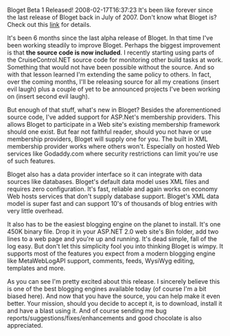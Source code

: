 Bloget Beta 1 Released!
2008-02-17T16:37:23
It's been like forever since the last release of Bloget back in July of 2007. Don't know what Bloget is? Check out this [link](/bloget) for details. 

It's been 6 months since the last alpha release of Bloget. In that time I've been working steadily to improve Bloget. Perhaps the biggest improvement is that **the source code is now included**. I recently starting using parts of the CruiseControl.NET source code for monitoring other build tasks at work. Something that would not have been possible without the source. And so with that lesson learned I'm extending the same policy to others. In fact, over the coming months, I'll be releasing source for all my creations (insert evil laugh) plus a couple of yet to be announced projects I've been working on (insert second evil laugh).

But enough of that stuff, what's new in Bloget? Besides the aforementioned source code, I've added support for ASP.Net's membership providers. This allows Bloget to participate in a Web site's existing membership framework should one exist. But fear not faithful reader, should you not have or use membership providers, Bloget will supply one for you. The built in XML membership provider works where others won't. Especially on hosted Web services like Godaddy.com where security restrictions can limit you're use of such features.

Bloget also has a data provider interface so it can integrate with data sources like databases. Bloget's default data model uses XML files and requires zero configuration. It's fast, reliable and again works on economy Web hosts services that don't supply database support. Bloget's XML data model is super fast and can support 10's of thousands of blog entries with very little overhead.

It also has to be the easiest blogging engine on the planet to install. It's one 450K binary file. Drop it in your ASP.NET 2.0 web site's Bin folder, add two lines to a web page and you're up and running. It's dead simple, fall of the log easy. But don't let this simplicity fool you into thinking Bloget is wimpy. It supports most of the features you expect from a modern blogging engine like MetaWebLogAPI support, comments, feeds, WysiWyg editing, templates and more.

As you can see I'm pretty excited about this release. I sincerely believe this is one of the best blogging engines available today (of course I'm a bit biased here). And now that you have the source, you can help make it even better. Your mission, should you decide to accept it, is to download, install it and have a blast using it. And of course sending me bug reports/suggestions/fixes/enhancements and good chocolate is also appreciated.
